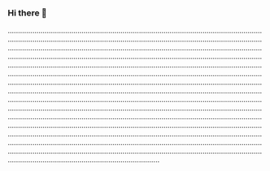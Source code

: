 ### Hi there 👋

..............................................................................................................................................................................................................................................................................................................................................................................................................................................................................................................................................................................................................................................................................................................................................................................................................................................................................................................................................................................................................................................................................................................................................................................................................................................................................................................................................................................................................................................................................................................................................................................................................................................................................................................................................................................................................................................................................................................................................................................................................